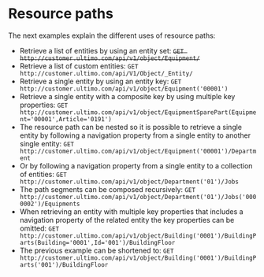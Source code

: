 # Resource paths

The next examples explain the different uses of resource paths:

* Retrieve a list of entities by using an entity set:  ~~`GET http://customer.ultimo.com/api/v1/object/Equipment/`~~ 
* Retrieve a list of custom entities:  `GET http://customer.ultimo.com/api/V1/Object/_Entity/` 
* Retrieve a single entity by using an entity key:  `GET http://customer.ultimo.com/api/v1/object/Equipment('00001')` 
* Retrieve a single entity with a composite key by using multiple key properties:  `GET http://customer.ultimo.com/api/v1/object/EquipmentSparePart(Equipment='00001',Article='0191')` 
* The resource path can be nested so it is possible to retrieve a single entity by following a navigation property from a single entity to another single entity:  `GET http://customer.ultimo.com/api/v1/object/Equipment('00001')/Department` 
* Or by following a navigation property from a single entity to a collection of entities:  `GET http://customer.ultimo.com/api/v1/object/Department('01')/Jobs` 
* The path segments can be composed recursively:  `GET http://customer.ultimo.com/api/v1/object/Department('01')/Jobs('0000002')/Equipments` 
* When retrieving an entity with multiple key properties that includes a navigation property of the related entity the key properties can be omitted:  `GET http://customer.ultimo.com/api/v1/object/Building('0001')/BuildingParts(Building='0001',Id='001')/BuildingFloor` 
* The previous example can be shortened to:  `GET http://customer.ultimo.com/api/v1/object/Building('0001')/BuildingParts('001')/BuildingFloor`



